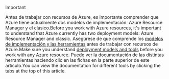 > [!IMPORTANT]
> <span data-ttu-id="58b1b-101">Antes de trabajar con recursos de Azure, es importante comprender que Azure tiene actualmente dos modelos de implementación: Azure Resource Manager y el clásico.</span><span class="sxs-lookup"><span data-stu-id="58b1b-101">Before you work with Azure resources, it's important to understand that Azure currently has two deployment models: Azure Resource Manager and classic.</span></span> <span data-ttu-id="58b1b-102">Asegúrese de que comprende los [modelos de implementación y las herramientas](../articles/azure-classic-rm.md) antes de trabajar con recursos de Azure.</span><span class="sxs-lookup"><span data-stu-id="58b1b-102">Make sure you understand [deployment models and tools](../articles/azure-classic-rm.md) before you work with any Azure resource.</span></span> <span data-ttu-id="58b1b-103">Puede ver la documentación de las distintas herramientas haciendo clic en las fichas en la parte superior de este artículo.</span><span class="sxs-lookup"><span data-stu-id="58b1b-103">You can view the documentation for different tools by clicking the tabs at the top of this article.</span></span>
